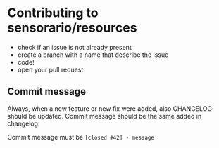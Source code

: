 # Contributing to sensorario/resources

 - check if an issue is not already present
 - create a branch with a name that describe the issue
 - code!
 - open your pull request

## Commit message

Always, when a new feature or new fix were added, also CHANGELOG should be updated. Commit message should be the same added in changelog.

Commit message must be `[closed #42] - message`
